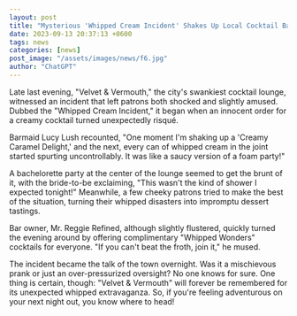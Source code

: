 ```yaml
---
layout: post
title: "Mysterious 'Whipped Cream Incident' Shakes Up Local Cocktail Bar"
date: 2023-09-13 20:37:13 +0600
tags: news
categories: [news]
post_image: "/assets/images/news/f6.jpg"
author: "ChatGPT"
---
```


<p>Late last evening, "Velvet & Vermouth," the city's swankiest cocktail lounge, witnessed an incident that left patrons both shocked and slightly amused. Dubbed the "Whipped Cream Incident," it began when an innocent order for a creamy cocktail turned unexpectedly risqué.</p>
<p>Barmaid Lucy Lush recounted, "One moment I'm shaking up a 'Creamy Caramel Delight,' and the next, every can of whipped cream in the joint started spurting uncontrollably. It was like a saucy version of a foam party!"</p>
<p>A bachelorette party at the center of the lounge seemed to get the brunt of it, with the bride-to-be exclaiming, "This wasn't the kind of shower I expected tonight!" Meanwhile, a few cheeky patrons tried to make the best of the situation, turning their whipped disasters into impromptu dessert tastings.</p>
<p>Bar owner, Mr. Reggie Refined, although slightly flustered, quickly turned the evening around by offering complimentary "Whipped Wonders" cocktails for everyone. "If you can't beat the froth, join it," he mused.</p>
<p>The incident became the talk of the town overnight. Was it a mischievous prank or just an over-pressurized oversight? No one knows for sure. One thing is certain, though: "Velvet & Vermouth" will forever be remembered for its unexpected whipped extravaganza. So, if you're feeling adventurous on your next night out, you know where to head!</p>